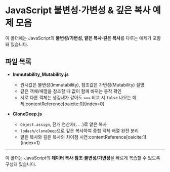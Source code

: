 # JavaScript 불변성·가변성 & 깊은 복사 예제 모음

이 폴더에는 JavaScript의 **불변성/가변성, 얕은 복사·깊은 복사**를 다루는 예제가 포함돼 있습니다.

## 파일 목록

- **Immutability_Mutability.js**
    - 원시값은 불변성(Immutability), 참조값은 가변성(Mutability) 설명
    - 같은 객체/배열을 참조할 때 값이 함께 바뀌는 동작 확인
    - 서로 다른 객체는 생김새가 같아도 `===` 비교 시 `false` 나오는 예제:contentReference[oaicite:0]{index=0}

- **CloneDeep.js**
    - `Object.assign`, 전개 연산자(`...`)로 얕은 복사
    - `lodash/cloneDeep`으로 깊은 복사하여 중첩 객체·배열 완전 분리
    - 얕은 복사와 깊은 복사의 차이점 시연:contentReference[oaicite:1]{index=1}

---

이 폴더는 JavaScript의 **데이터 복사·참조·불변성/가변성**을 빠르게 복습할 수 있도록 구성돼 있습니다.
